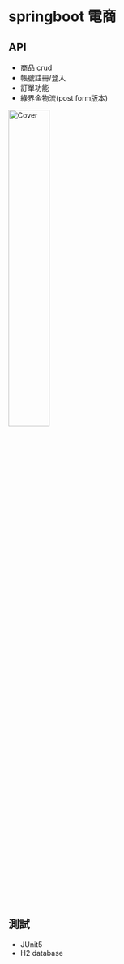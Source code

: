 # springboot 電商

## API
* 商品 crud
* 帳號註冊/登入
* 訂單功能
* 綠界金物流(post form版本)

<img src="https://user-images.githubusercontent.com/63166397/180505316-c73dd88c-a220-4af3-826b-9a094f9ba91a.png" alt="Cover" width="40%"/>


## 測試
* JUnit5
* H2 database
